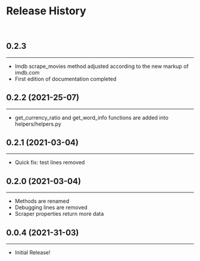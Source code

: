 # Release History
<br>

## 0.2.3 
---

- Imdb scrape_movies method adjusted according to the new markup of imdb.com
- First edition of documentation completed

## 0.2.2 (2021-25-07)
---

- get_currency_ratio and get_word_info functions are added into helpers/helpers.py

## 0.2.1 (2021-03-04)
---

- Quick fix: test lines removed

## 0.2.0 (2021-03-04)
---

- Methods are renamed
- Debugging lines are removed 
- Scraper properties return more data


## 0.0.4 (2021-31-03)
---

- Initial Release!
